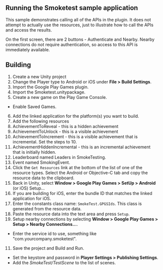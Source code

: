 ## Running the Smoketest sample application 

This sample demonstrates calling all of the APIs in the plugin.  It does not
attempt to actually use the resources, just to illustrate how to call the
APIs and access the results.

On the first screen, there are 2 buttons - Authenticate and Nearby.  Nearby
connections do not require authentication, so access to this API is immediately
available.

## Building 
 1. Create a new Unity project
 2. Change the Player type to Android or iOS under **File > Build Settings**.
 3. Import the Google Play Games plugin.
 4. Import the Smoketest.unitypackage.
 5. Create a new game on the Play Game Console.
   * Enable Saved Games.
 6. Add the linked application for the platform(s) you want to build.
 7. Add the following resources
   1. AchievementToReveal - this is a hidden achievement
   2. AchievementToUnlock - this is a visible achievement
   3. AchievementToIncrement - this is a visible achievement
             that is incremental.  Set the steps to 10.
   4. AchievementHiddenIncremental - this is an incremental achievement that
            is initially hidden.
   5. Leaderboard named Leaders in SmokeTesting.
   6. Event named SmokingEvent.
 8. Click the `Get Resources` link at the bottom of the list of one of the resource
types.  Select the Android or Objective-C tab and copy the resource data to the clipboard.
 9. Back in Unity, select **Window > Google Play Games > SetUp > Android** (or iOS) Setup...
  1. If you are building for iOS, enter the bundle ID that matches the linked
application for iOS.
  2. Enter the constants class name: `SmokeTest.GPGSIds`.  This class is generated
from the resource data.
  3. Paste the resource data into the text area and press `Setup`.
 10. Setup nearby connections by selecting **Window > Google Play Games > Setup > Nearby Connections...**.
   * Enter the service id to use, something like "com.yourcompany.smoketest".
 11. Save the project and Build and Run.
   * Set the keystore and password in  **Player Settings > Publishing Settings**.
   * Add the *SmokeTest/TestScene* to the list of scenes.

